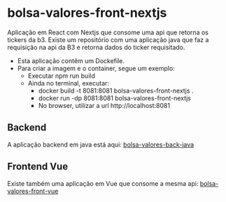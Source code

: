 # bolsa-valores-front-nextjs

Aplicação em React com Nextjs que consome uma api que retorna os tickers da b3. Existe um repositório com uma aplicação java que faz a requisição na api da B3 e retorna dados do ticker requisitado.

- Esta aplicação contêm um Dockefile. 
- Para criar a imagem e o container, segue um exemplo:
  - Executar npm run build
  - Ainda no terminal, executar:
    - docker build -t 8081:8081 bolsa-valores-front-nextjs .
    - docker run -dp 8081:8081 bolsa-valores-front-nextjs
    - No browser, utilizar a url http://localhost:8081
   
## Backend
A aplicação backend em java está aqui: [bolsa-valores-back-java](https://github.com/pkreppel/bolsa-valores-back-java)

## Frontend Vue
Existe também uma aplicação em Vue que consome a mesma api: [bolsa-valores-front-vue](https://github.com/pkreppel/bolsa-valores-front-vue)

